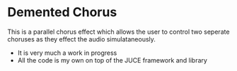 # Demented Chorus

This is a parallel chorus effect which allows the user to control two seperate choruses as they effect the audio simulataneously. 
- It is very much a work in progress
- All the code is my own on top of the JUCE framework and library
